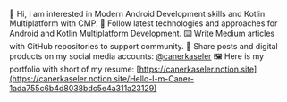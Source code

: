 👋 Hi, I am interested in Modern Android Development skills and Kotlin Multiplatform with CMP.
👀 Follow latest technologies and approaches for Android and Kotlin Multiplatform Development.
⌨️ Write Medium articles with GitHub repositories to support community.
🚀 Share posts and digital products on my social media accounts: [@canerkaseler](https://linktr.ee/canerkaseler)
🖼️ Here is my portfolio with short of my resume: [https://canerkaseler.notion.site](https://canerkaseler.notion.site/Hello-I-m-Caner-1ada755c6b4d8038bdc5e4a311a23129)

<!---
canerkaseler/canerkaseler is a ✨ special ✨ repository because its `README.md` (this file) appears on your GitHub profile.
You can click the Preview link to take a look at your changes.
--->
